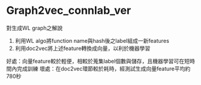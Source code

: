 # Graph2vec_connlab_ver
對生成WL graph之解說
1. 利用WL algo將function name與hash後之label組成一新features
2. 利用doc2vec將上述feature轉換成向量，以利於機器學習

好處：向量feature較於輕便，相較於蒐集label個數與儲存，且機器學習可在短時間內完成訓練
壞處：在doc2vec環節較於耗時，經測試生成向量feature平均約780秒
